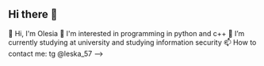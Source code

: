 ## Hi there 👋

👋 Hi, I'm Olesia
👀 I'm interested in programming in python and c++
🌱 I’m currently studying at university and studying information security
📫️ How to contact me: tg @leska_57
-->

